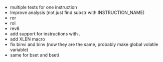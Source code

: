 * multiple tests for one instruction
* Improve analysis (not just find substr with INSTRUCTION_NAME)
* ror
* rol
* rev8
* add support for instructions with .
* add XLEN macro
* fix binvi and binv (now they are the same, probably make global volatile variable)
* same for bset and bseti

